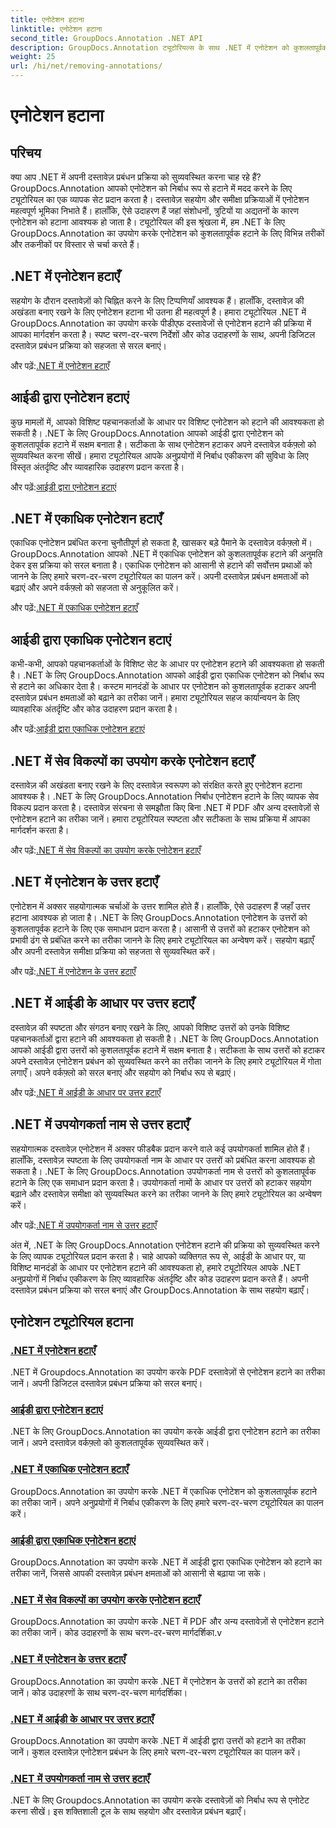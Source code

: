 ```yaml
---
title: एनोटेशन हटाना
linktitle: एनोटेशन हटाना
second_title: GroupDocs.Annotation .NET API
description: GroupDocs.Annotation ट्यूटोरियल्स के साथ .NET में एनोटेशन को कुशलतापूर्वक प्रबंधित करने का तरीका जानें। अपने दस्तावेज़ वर्कफ़्लो को सुव्यवस्थित करें और सहयोग को निर्बाध रूप से बढ़ाएं।
weight: 25
url: /hi/net/removing-annotations/
---
```


# एनोटेशन हटाना

## परिचय

क्या आप .NET में अपनी दस्तावेज़ प्रबंधन प्रक्रिया को सुव्यवस्थित करना चाह रहे हैं? GroupDocs.Annotation आपको एनोटेशन को निर्बाध रूप से हटाने में मदद करने के लिए ट्यूटोरियल का एक व्यापक सेट प्रदान करता है। दस्तावेज़ सहयोग और समीक्षा प्रक्रियाओं में एनोटेशन महत्वपूर्ण भूमिका निभाते हैं। हालाँकि, ऐसे उदाहरण हैं जहां संशोधनों, त्रुटियों या अद्यतनों के कारण एनोटेशन को हटाना आवश्यक हो जाता है। ट्यूटोरियल की इस श्रृंखला में, हम .NET के लिए GroupDocs.Annotation का उपयोग करके एनोटेशन को कुशलतापूर्वक हटाने के लिए विभिन्न तरीकों और तकनीकों पर विस्तार से चर्चा करते हैं।

## .NET में एनोटेशन हटाएँ
सहयोग के दौरान दस्तावेज़ों को चिह्नित करने के लिए टिप्पणियाँ आवश्यक हैं। हालाँकि, दस्तावेज़ की अखंडता बनाए रखने के लिए एनोटेशन हटाना भी उतना ही महत्वपूर्ण है। हमारा ट्यूटोरियल .NET में GroupDocs.Annotation का उपयोग करके पीडीएफ दस्तावेजों से एनोटेशन हटाने की प्रक्रिया में आपका मार्गदर्शन करता है। स्पष्ट चरण-दर-चरण निर्देशों और कोड उदाहरणों के साथ, अपनी डिजिटल दस्तावेज़ प्रबंधन प्रक्रिया को सहजता से सरल बनाएं।

 और पढ़ें:[.NET में एनोटेशन हटाएँ](./remove-annotations/)

## आईडी द्वारा एनोटेशन हटाएं
कुछ मामलों में, आपको विशिष्ट पहचानकर्ताओं के आधार पर विशिष्ट एनोटेशन को हटाने की आवश्यकता हो सकती है। .NET के लिए GroupDocs.Annotation आपको आईडी द्वारा एनोटेशन को कुशलतापूर्वक हटाने में सक्षम बनाता है। सटीकता के साथ एनोटेशन हटाकर अपने दस्तावेज़ वर्कफ़्लो को सुव्यवस्थित करना सीखें। हमारा ट्यूटोरियल आपके अनुप्रयोगों में निर्बाध एकीकरण की सुविधा के लिए विस्तृत अंतर्दृष्टि और व्यावहारिक उदाहरण प्रदान करता है।

 और पढ़ें:[आईडी द्वारा एनोटेशन हटाएं](./remove-annotations-by-id/)

## .NET में एकाधिक एनोटेशन हटाएँ
एकाधिक एनोटेशन प्रबंधित करना चुनौतीपूर्ण हो सकता है, खासकर बड़े पैमाने के दस्तावेज़ वर्कफ़्लो में। GroupDocs.Annotation आपको .NET में एकाधिक एनोटेशन को कुशलतापूर्वक हटाने की अनुमति देकर इस प्रक्रिया को सरल बनाता है। एकाधिक एनोटेशन को आसानी से हटाने की सर्वोत्तम प्रथाओं को जानने के लिए हमारे चरण-दर-चरण ट्यूटोरियल का पालन करें। अपनी दस्तावेज़ प्रबंधन क्षमताओं को बढ़ाएं और अपने वर्कफ़्लो को सहजता से अनुकूलित करें।

 और पढ़ें:[.NET में एकाधिक एनोटेशन हटाएँ](./remove-multiple-annotations/)

## आईडी द्वारा एकाधिक एनोटेशन हटाएं
कभी-कभी, आपको पहचानकर्ताओं के विशिष्ट सेट के आधार पर एनोटेशन हटाने की आवश्यकता हो सकती है। .NET के लिए GroupDocs.Annotation आपको आईडी द्वारा एकाधिक एनोटेशन को निर्बाध रूप से हटाने का अधिकार देता है। कस्टम मानदंडों के आधार पर एनोटेशन को कुशलतापूर्वक हटाकर अपनी दस्तावेज़ प्रबंधन क्षमताओं को बढ़ाने का तरीका जानें। हमारा ट्यूटोरियल सहज कार्यान्वयन के लिए व्यावहारिक अंतर्दृष्टि और कोड उदाहरण प्रदान करता है।

 और पढ़ें:[आईडी द्वारा एकाधिक एनोटेशन हटाएं](./remove-multiple-annotations-by-ids/)

## .NET में सेव विकल्पों का उपयोग करके एनोटेशन हटाएँ
दस्तावेज़ की अखंडता बनाए रखने के लिए दस्तावेज़ स्वरूपण को संरक्षित करते हुए एनोटेशन हटाना आवश्यक है। .NET के लिए GroupDocs.Annotation निर्बाध एनोटेशन हटाने के लिए व्यापक सेव विकल्प प्रदान करता है। दस्तावेज़ संरचना से समझौता किए बिना .NET में PDF और अन्य दस्तावेज़ों से एनोटेशन हटाने का तरीका जानें। हमारा ट्यूटोरियल स्पष्टता और सटीकता के साथ प्रक्रिया में आपका मार्गदर्शन करता है।

 और पढ़ें:[.NET में सेव विकल्पों का उपयोग करके एनोटेशन हटाएँ](./remove-annotations-using-save-options/)

## .NET में एनोटेशन के उत्तर हटाएँ
एनोटेशन में अक्सर सहयोगात्मक चर्चाओं के उत्तर शामिल होते हैं। हालाँकि, ऐसे उदाहरण हैं जहाँ उत्तर हटाना आवश्यक हो जाता है। .NET के लिए GroupDocs.Annotation एनोटेशन के उत्तरों को कुशलतापूर्वक हटाने के लिए एक समाधान प्रदान करता है। आसानी से उत्तरों को हटाकर एनोटेशन को प्रभावी ढंग से प्रबंधित करने का तरीका जानने के लिए हमारे ट्यूटोरियल का अन्वेषण करें। सहयोग बढ़ाएँ और अपनी दस्तावेज़ समीक्षा प्रक्रिया को सहजता से सुव्यवस्थित करें।

 और पढ़ें:[.NET में एनोटेशन के उत्तर हटाएँ](./remove-replies-to-annotations/)

## .NET में आईडी के आधार पर उत्तर हटाएँ
दस्तावेज़ की स्पष्टता और संगठन बनाए रखने के लिए, आपको विशिष्ट उत्तरों को उनके विशिष्ट पहचानकर्ताओं द्वारा हटाने की आवश्यकता हो सकती है। .NET के लिए GroupDocs.Annotation आपको आईडी द्वारा उत्तरों को कुशलतापूर्वक हटाने में सक्षम बनाता है। सटीकता के साथ उत्तरों को हटाकर अपने दस्तावेज़ एनोटेशन प्रबंधन को सुव्यवस्थित करने का तरीका जानने के लिए हमारे ट्यूटोरियल में गोता लगाएँ। अपने वर्कफ़्लो को सरल बनाएं और सहयोग को निर्बाध रूप से बढ़ाएं।

 और पढ़ें:[.NET में आईडी के आधार पर उत्तर हटाएँ](./remove-replies-by-id/)

## .NET में उपयोगकर्ता नाम से उत्तर हटाएँ
सहयोगात्मक दस्तावेज़ एनोटेशन में अक्सर फीडबैक प्रदान करने वाले कई उपयोगकर्ता शामिल होते हैं। हालाँकि, दस्तावेज़ स्पष्टता के लिए उपयोगकर्ता नाम के आधार पर उत्तरों को प्रबंधित करना आवश्यक हो सकता है। .NET के लिए GroupDocs.Annotation उपयोगकर्ता नाम से उत्तरों को कुशलतापूर्वक हटाने के लिए एक समाधान प्रदान करता है। उपयोगकर्ता नामों के आधार पर उत्तरों को हटाकर सहयोग बढ़ाने और दस्तावेज़ समीक्षा को सुव्यवस्थित करने का तरीका जानने के लिए हमारे ट्यूटोरियल का अन्वेषण करें।

 और पढ़ें:[.NET में उपयोगकर्ता नाम से उत्तर हटाएँ](./remove-replies-by-username/)

अंत में, .NET के लिए GroupDocs.Annotation एनोटेशन हटाने की प्रक्रिया को सुव्यवस्थित करने के लिए व्यापक ट्यूटोरियल प्रदान करता है। चाहे आपको व्यक्तिगत रूप से, आईडी के आधार पर, या विशिष्ट मानदंडों के आधार पर एनोटेशन हटाने की आवश्यकता हो, हमारे ट्यूटोरियल आपके .NET अनुप्रयोगों में निर्बाध एकीकरण के लिए व्यावहारिक अंतर्दृष्टि और कोड उदाहरण प्रदान करते हैं। अपनी दस्तावेज़ प्रबंधन प्रक्रिया को सरल बनाएं और GroupDocs.Annotation के साथ सहयोग बढ़ाएँ।
## एनोटेशन ट्यूटोरियल हटाना
### [.NET में एनोटेशन हटाएँ](./remove-annotations/)
.NET में Groupdocs.Annotation का उपयोग करके PDF दस्तावेज़ों से एनोटेशन हटाने का तरीका जानें। अपनी डिजिटल दस्तावेज़ प्रबंधन प्रक्रिया को सरल बनाएं।
### [आईडी द्वारा एनोटेशन हटाएं](./remove-annotations-by-id/)
.NET के लिए GroupDocs.Annotation का उपयोग करके आईडी द्वारा एनोटेशन हटाने का तरीका जानें। अपने दस्तावेज़ वर्कफ़्लो को कुशलतापूर्वक सुव्यवस्थित करें।
### [.NET में एकाधिक एनोटेशन हटाएँ](./remove-multiple-annotations/)
GroupDocs.Annotation का उपयोग करके .NET में एकाधिक एनोटेशन को कुशलतापूर्वक हटाने का तरीका जानें। अपने अनुप्रयोगों में निर्बाध एकीकरण के लिए हमारे चरण-दर-चरण ट्यूटोरियल का पालन करें।
### [आईडी द्वारा एकाधिक एनोटेशन हटाएं](./remove-multiple-annotations-by-ids/)
GroupDocs.Annotation का उपयोग करके .NET में आईडी द्वारा एकाधिक एनोटेशन को हटाने का तरीका जानें, जिससे आपकी दस्तावेज़ प्रबंधन क्षमताओं को आसानी से बढ़ाया जा सके।
### [.NET में सेव विकल्पों का उपयोग करके एनोटेशन हटाएँ](./remove-annotations-using-save-options/)
GroupDocs.Annotation का उपयोग करके .NET में PDF और अन्य दस्तावेज़ों से एनोटेशन हटाने का तरीका जानें। कोड उदाहरणों के साथ चरण-दर-चरण मार्गदर्शिका.v
### [.NET में एनोटेशन के उत्तर हटाएँ](./remove-replies-to-annotations/)
GroupDocs.Annotation का उपयोग करके .NET में एनोटेशन के उत्तरों को हटाने का तरीका जानें। कोड उदाहरणों के साथ चरण-दर-चरण मार्गदर्शिका।
### [.NET में आईडी के आधार पर उत्तर हटाएँ](./remove-replies-by-id/)
GroupDocs.Annotation का उपयोग करके .NET में आईडी द्वारा उत्तरों को हटाने का तरीका जानें। कुशल दस्तावेज़ एनोटेशन प्रबंधन के लिए हमारे चरण-दर-चरण ट्यूटोरियल का पालन करें।
### [.NET में उपयोगकर्ता नाम से उत्तर हटाएँ](./remove-replies-by-username/)
.NET के लिए Groupdocs.Annotation का उपयोग करके दस्तावेज़ों को निर्बाध रूप से एनोटेट करना सीखें। इस शक्तिशाली टूल के साथ सहयोग और दस्तावेज़ प्रबंधन बढ़ाएँ।